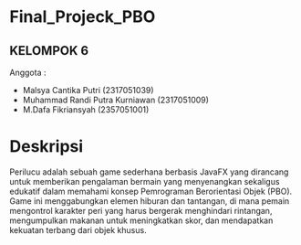 # Final_Projeck_PBO

## KELOMPOK 6
Anggota :
- Malsya Cantika Putri (2317051039)
- Muhammad Randi Putra Kurniawan (2317051009)
- M.Dafa Fikriansyah (2357051001)

# Deskripsi
Perilucu adalah sebuah game sederhana berbasis JavaFX yang dirancang untuk memberikan pengalaman bermain yang menyenangkan sekaligus edukatif dalam memahami konsep Pemrograman Berorientasi Objek (PBO). Game ini menggabungkan elemen hiburan dan tantangan, di mana pemain mengontrol karakter peri yang harus bergerak menghindari rintangan, mengumpulkan makanan untuk meningkatkan skor, dan mendapatkan kekuatan terbang dari objek khusus.

